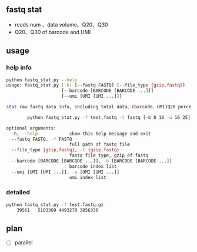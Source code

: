 ## fastq stat 
* reads num 、data volume、Q20、Q30
* Q20、Q30 of barcode and UMI 

## usage
### help info
```bash
python fastq_stat.py --help
usage: fastq_stat.py [-h] [--fastq FASTQ] [--file_type {gzip,fastq}]
                     [--barcode [BARCODE [BARCODE ...]]]
                     [--umi [UMI [UMI ...]]]

stat raw fastq data info, including total data、(barcode、UMI)Q20 percent、Q30 percent 

        python fastq_stat.py -f test.fastq -t fastq [-b 0 16 -u 16 25]

optional arguments:
  -h, --help            show this help message and exit
  --fastq FASTQ, -f FASTQ
                        full path of fastq file
  --file_type {gzip,fastq}, -t {gzip,fastq}
                        fastq file type, gzip of fastq
  --barcode [BARCODE [BARCODE ...]], -b [BARCODE [BARCODE ...]]
                        barcode index list
  --umi [UMI [UMI ...]], -u [UMI [UMI ...]]
                        umi index list
```

### detailed
```bash
python fastq_stat.py -f test.fastq.gz
    39561   5103369 4493270 3856336
```


## plan 
- [ ] parallel

